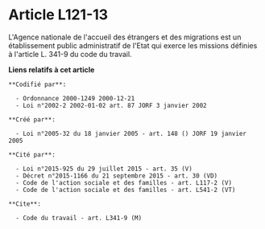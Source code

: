 # Article L121-13

L'Agence nationale de l'accueil des étrangers et des migrations est un établissement public administratif de l'Etat qui
exerce les missions définies à l'article L. 341-9 du code du travail.

**Liens relatifs à cet article**

	**Codifié par**:

	  - Ordonnance 2000-1249 2000-12-21
	  - Loi n°2002-2 2002-01-02 art. 87 JORF 3 janvier 2002

	**Créé par**:

	  - Loi n°2005-32 du 18 janvier 2005 - art. 148 () JORF 19 janvier 2005

	**Cité par**:

	  - Loi n°2015-925 du 29 juillet 2015 - art. 35 (V)
	  - Décret n°2015-1166 du 21 septembre 2015 - art. 30 (VD)
	  - Code de l'action sociale et des familles - art. L117-2 (V)
	  - Code de l'action sociale et des familles - art. L541-2 (VT)

	**Cite**:

	  - Code du travail - art. L341-9 (M)

